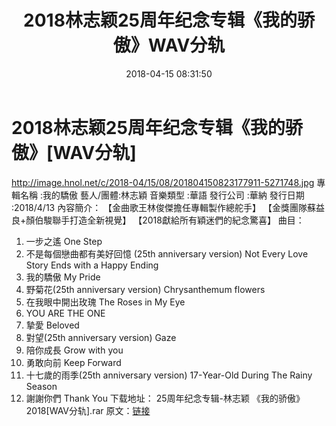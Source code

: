 ﻿---
title: 2018林志颖25周年纪念专辑《我的骄傲》WAV分轨
date: 2018-04-15 08:31:50
categories: WAV车载音乐、镜像
tags: 华语中文
---
# 2018林志颖25周年纪念专辑《我的骄傲》[WAV分轨]

http://image.hnol.net/c/2018-04/15/08/201804150823177911-5271748.jpg
專輯名稱
:我的驕傲
藝人/團體:林志穎
音樂類型 :華語
發行公司 :華納
發行日期 :2018/4/13
內容簡介：
【金曲歌王林俊傑擔任專輯製作總舵手】
【金獎團隊蘇益良+顏伯駿聯手打造全新視覺】
【2018獻給所有穎迷們的紀念驚喜】
曲目：
01. 一步之遙 One Step
02. 不是每個戀曲都有美好回憶 (25th anniversary version) Not Every Love Story
Ends with a Happy Ending
03. 我的驕傲 My Pride
04. 野菊花(25th anniversary version) Chrysanthemum flowers
05. 在我眼中開出玫瑰 The Roses in My Eye
06. YOU ARE THE ONE
07. 摯愛 Beloved
08. 對望(25th anniversary version) Gaze
09. 陪你成長 Grow with you
10. 勇敢向前 Keep Forward
11. 十七歲的雨季(25th anniversary version) 17-Year-Old During The Rainy
Season
12. 謝謝你們 Thank You
下载地址：
25周年纪念专辑-林志颖 《我的骄傲》2018[WAV分轨].rar
原文：[链接](https://blog.sina.com.cn/s/blog_1647c7e760102y1ll.html)